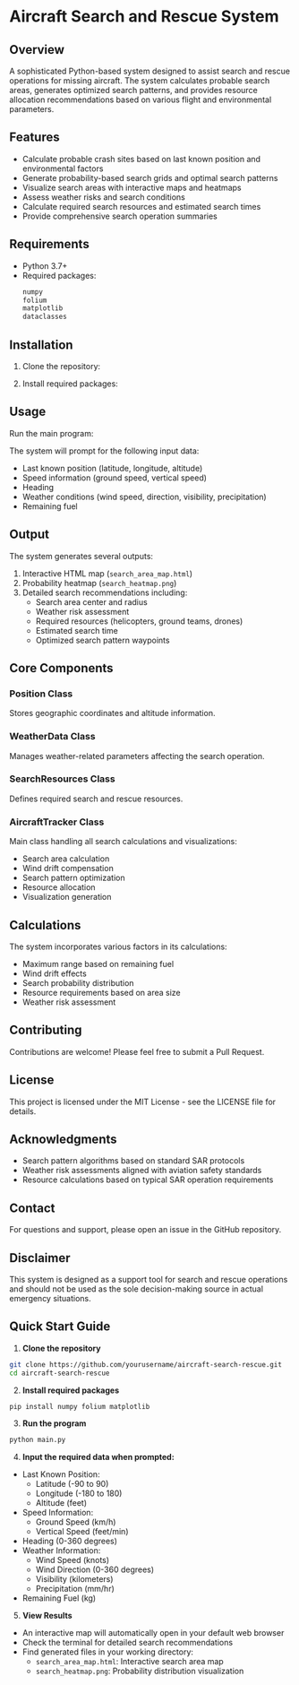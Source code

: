 # Aircraft Search and Rescue System

## Overview
A sophisticated Python-based system designed to assist search and rescue operations for missing aircraft. The system calculates probable search areas, generates optimized search patterns, and provides resource allocation recommendations based on various flight and environmental parameters.

## Features
- Calculate probable crash sites based on last known position and environmental factors
- Generate probability-based search grids and optimal search patterns
- Visualize search areas with interactive maps and heatmaps
- Assess weather risks and search conditions
- Calculate required search resources and estimated search times
- Provide comprehensive search operation summaries

## Requirements
- Python 3.7+
- Required packages:
  ```bash
  numpy
  folium
  matplotlib
  dataclasses
  ```

## Installation
1. Clone the repository:

2. Install required packages:

## Usage
Run the main program:

The system will prompt for the following input data:
- Last known position (latitude, longitude, altitude)
- Speed information (ground speed, vertical speed)
- Heading
- Weather conditions (wind speed, direction, visibility, precipitation)
- Remaining fuel

## Output
The system generates several outputs:
1. Interactive HTML map (`search_area_map.html`)
2. Probability heatmap (`search_heatmap.png`)
3. Detailed search recommendations including:
   - Search area center and radius
   - Weather risk assessment
   - Required resources (helicopters, ground teams, drones)
   - Estimated search time
   - Optimized search pattern waypoints

## Core Components

### Position Class
Stores geographic coordinates and altitude information.

### WeatherData Class
Manages weather-related parameters affecting the search operation.

### SearchResources Class
Defines required search and rescue resources.

### AircraftTracker Class
Main class handling all search calculations and visualizations:
- Search area calculation
- Wind drift compensation
- Search pattern optimization
- Resource allocation
- Visualization generation

## Calculations
The system incorporates various factors in its calculations:
- Maximum range based on remaining fuel
- Wind drift effects
- Search probability distribution
- Resource requirements based on area size
- Weather risk assessment

## Contributing
Contributions are welcome! Please feel free to submit a Pull Request.

## License
This project is licensed under the MIT License - see the LICENSE file for details.

## Acknowledgments
- Search pattern algorithms based on standard SAR protocols
- Weather risk assessments aligned with aviation safety standards
- Resource calculations based on typical SAR operation requirements

## Contact
For questions and support, please open an issue in the GitHub repository.

## Disclaimer
This system is designed as a support tool for search and rescue operations and should not be used as the sole decision-making source in actual emergency situations.

## Quick Start Guide

1. **Clone the repository**
```bash
git clone https://github.com/yourusername/aircraft-search-rescue.git
cd aircraft-search-rescue
```

2. **Install required packages**
```bash
pip install numpy folium matplotlib
```

3. **Run the program**
```bash
python main.py
```

4. **Input the required data when prompted:**
- Last Known Position:
  - Latitude (-90 to 90)
  - Longitude (-180 to 180)
  - Altitude (feet)
- Speed Information:
  - Ground Speed (km/h)
  - Vertical Speed (feet/min)
- Heading (0-360 degrees)
- Weather Information:
  - Wind Speed (knots)
  - Wind Direction (0-360 degrees)
  - Visibility (kilometers)
  - Precipitation (mm/hr)
- Remaining Fuel (kg)

5. **View Results**
- An interactive map will automatically open in your default web browser
- Check the terminal for detailed search recommendations
- Find generated files in your working directory:
  - `search_area_map.html`: Interactive search area map
  - `search_heatmap.png`: Probability distribution visualization
